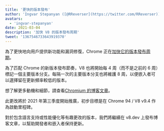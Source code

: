 ```yaml
---
title: '更快的版本發布'
author: 'Ingvar Stepanyan ([@RReverser](https://twitter.com/RReverser))'
avatars:
  - 'ingvar-stepanyan'
date: 2021-03-04
description: '加快 V8 的版本發布周期'
tweet: '1367546733643919370'
---
```

為了更快地向用戶提供新功能和漏洞修復，Chrome 正在[加快它的版本發布周期](https://developer.chrome.com/blog/faster-release-cycle/)。

為了匹配 Chrome 的新版本發布節奏，V8 也將開始每 4 周（而不是之前的 6 周）標記一個主要版本分支。每隔一次的主要版本分支也將維護 8 周，以便嵌入者可以選擇留在更新頻率較低的版本。

<!--truncate-->
想了解更多動機和細節，請查看[Chromium 的博客文章](https://blog.chromium.org/2021/03/speeding-up-release-cycle.html)。

此更改將於 2021 年第三季度開始推廣，初步目標是在 Chrome 94 / V8 v9.4 作為啟動里程碑。

對於包含語言支持或性能優化等有趣更改的版本，我們將繼續在 v8.dev 上發布博客文章，以幫助開發者和嵌入者保持更新。
